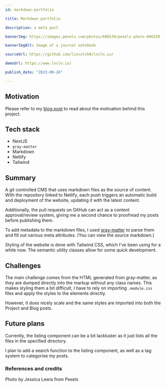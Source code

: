 ```yaml
---
id: markdown-portfolio

title: Markdown portfolio

description: a meta post

bannerImg: https://images.pexels.com/photos/606539/pexels-photo-606539.jpeg?w=1080

bannerImgAlt: Image of a journal notebook

sourceUrl: https://github.com/lincolnh0/lncln.io/

demoUrl: https://www.lncln.io/

publish_date: "2023-09-26"

---
```

## Motivation
Please refer to my [blog post](/blog/goodbye-old-one) to read about the motivation behind this project.

## Tech stack
- NextJS
- ```gray-matter```
- Markdown
- Netlify
- Tailwind

## Summary

A git controlled CMS that uses markdown files as the source of content. With the repository linked to Netlify, 
each push triggers an automatic build and deployment of the website, updating it with the latest content.

Additionally, the pull requests on GitHub can act as a content approval/review system, giving me a second chance to 
proofread my posts before publishing them.

To add metadata to the markdown files, I used [gray-matter](https://www.npmjs.com/package/gray-matter) to parse them 
and fill out various meta attributes. (You can view the source markdown.)

Styling of the website is done with Tailwind CSS, which I've been using for a while now. The semantic utility
classes allow for some quick development. 

## Challenges

The main challenge comes from the HTML generated from gray-matter, as they are dumped directly into
the markup without any class names. This makes styling them a bit difficult, I have to rely on importing
```.module.css``` files and apply the styles to the elements directly.

However, it does nicely scale and the same styles are imported into both the Project and Blog posts.

## Future plans
Currently, the listing component can be a bit lackluster as it just lists all the files in the
specified directory.

I plan to add a search function to the listing component, as well as a tag system to categorise my posts.


### References and credits
Photo by Jessica Lewis from Pexels
